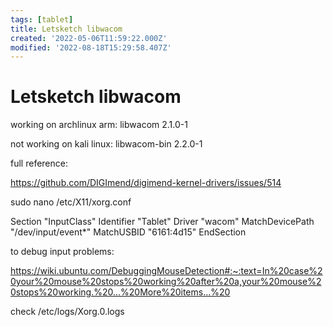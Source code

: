```yaml
---
tags: [tablet]
title: Letsketch libwacom
created: '2022-05-06T11:59:22.000Z'
modified: '2022-08-18T15:29:58.407Z'
---
```


# Letsketch libwacom

working on archlinux arm:
libwacom 2.1.0-1

not working on kali linux:
libwacom-bin 2.2.0-1

full reference:

https://github.com/DIGImend/digimend-kernel-drivers/issues/514

sudo nano /etc/X11/xorg.conf

Section "InputClass"
Identifier "Tablet"
Driver "wacom"
MatchDevicePath "/dev/input/event*"
MatchUSBID "6161:4d15"
EndSection

to debug input problems:

https://wiki.ubuntu.com/DebuggingMouseDetection#:~:text=In%20case%20your%20mouse%20stops%20working%20after%20a,your%20mouse%20stops%20working.%20...%20More%20items...%20

check /etc/logs/Xorg.0.logs
